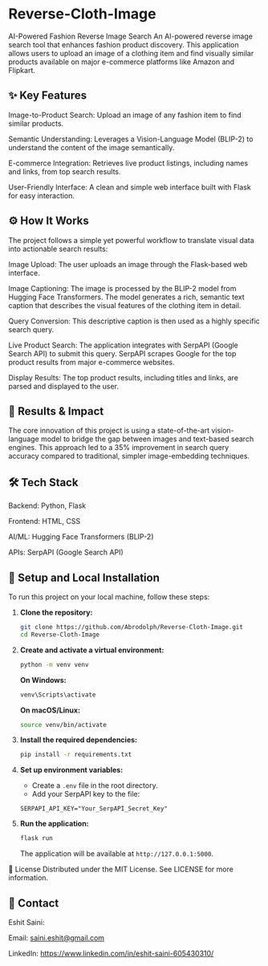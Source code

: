 # Reverse-Cloth-Image
AI-Powered Fashion Reverse Image Search
An AI-powered reverse image search tool that enhances fashion product discovery. This application allows users to upload an image of a clothing item and find visually similar products available on major e-commerce platforms like Amazon and Flipkart.

## ✨ Key Features
Image-to-Product Search: Upload an image of any fashion item to find similar products.

Semantic Understanding: Leverages a Vision-Language Model (BLIP-2) to understand the content of the image semantically.

E-commerce Integration: Retrieves live product listings, including names and links, from top search results.

User-Friendly Interface: A clean and simple web interface built with Flask for easy interaction.

## ⚙️ How It Works
The project follows a simple yet powerful workflow to translate visual data into actionable search results:

Image Upload: The user uploads an image through the Flask-based web interface.

Image Captioning: The image is processed by the BLIP-2 model from Hugging Face Transformers. The model generates a rich, semantic text caption that describes the visual features of the clothing item in detail.

Query Conversion: This descriptive caption is then used as a highly specific search query.

Live Product Search: The application integrates with SerpAPI (Google Search API) to submit this query. SerpAPI scrapes Google for the top product results from major e-commerce websites.

Display Results: The top product results, including titles and links, are parsed and displayed to the user.

## 🚀 Results & Impact
The core innovation of this project is using a state-of-the-art vision-language model to bridge the gap between images and text-based search engines. This approach led to a 35% improvement in search query accuracy compared to traditional, simpler image-embedding techniques.

## 🛠️ Tech Stack

Backend: Python, Flask 

Frontend: HTML, CSS 

AI/ML: Hugging Face Transformers (BLIP-2) 

APIs: SerpAPI (Google Search API) 


## 🔧 Setup and Local Installation
To run this project on your local machine, follow these steps:

1.  **Clone the repository:**
    ```sh
    git clone https://github.com/Abrodolph/Reverse-Cloth-Image.git
    cd Reverse-Cloth-Image
    ```
2.  **Create and activate a virtual environment:**
    ```sh
    python -m venv venv
    ```
    **On Windows:**
    ```sh
    venv\Scripts\activate
    ```
    **On macOS/Linux:**
    ```sh
    source venv/bin/activate
    ```

3.  **Install the required dependencies:**
    ```sh
    pip install -r requirements.txt
    ```

4.  **Set up environment variables:**
    * Create a `.env` file in the root directory.
    * Add your SerpAPI key to the file:
    ```
    SERPAPI_API_KEY="Your_SerpAPI_Secret_Key"
    ```

5.  **Run the application:**
    ```sh
    flask run
    ```
    The application will be available at `http://127.0.0.1:5000`.
    
📄 License
Distributed under the MIT License. See LICENSE for more information.

## 👤 Contact
Eshit Saini:

Email: saini.eshit@gmail.com 

LinkedIn: https://www.linkedin.com/in/eshit-saini-605430310/

